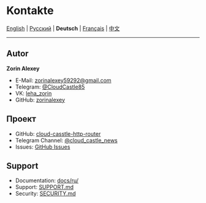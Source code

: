 # Kontakte

[English](../en/CONTACTS.md) | [Русский](../../CONTACTS.md) | **Deutsch** | [Français](../fr/CONTACTS.md) | [中文](../zh/CONTACTS.md)

---


## Autor

**Zorin Alexey**

- E-Mail: zorinalexey59292@gmail.com
- Telegram: [@CloudCastle85](https://t.me/CloudCastle85)
- VK: [leha_zorin](https://vk.com/leha_zorin)
- GitHub: [zorinalexey](https://github.com/zorinalexey)

## Проект

- GitHub: [cloud-casstle-http-router](https://github.com/zorinalexey/cloud-casstle-http-router)
- Telegram Channel: [@cloud_castle_news](https://t.me/cloud_castle_news)
- Issues: [GitHub Issues](https://github.com/zorinalexey/cloud-casstle-http-router/issues)

## Support

- Documentation: [docs/ru/](docs/ru/)
- Support: [SUPPORT.md](SUPPORT.md)
- Security: [SECURITY.md](SECURITY.md)
